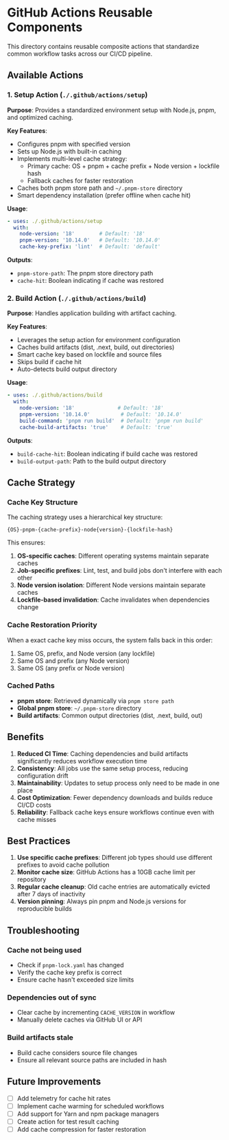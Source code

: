 # GitHub Actions Reusable Components

This directory contains reusable composite actions that standardize common workflow tasks across our CI/CD pipeline.

## Available Actions

### 1. Setup Action (`./.github/actions/setup`)

**Purpose**: Provides a standardized environment setup with Node.js, pnpm, and optimized caching.

**Key Features**:
- Configures pnpm with specified version
- Sets up Node.js with built-in caching
- Implements multi-level cache strategy:
  - Primary cache: OS + pnpm + cache prefix + Node version + lockfile hash
  - Fallback caches for faster restoration
- Caches both pnpm store path and `~/.pnpm-store` directory
- Smart dependency installation (prefer offline when cache hit)

**Usage**:
```yaml
- uses: ./.github/actions/setup
  with:
    node-version: '18'        # Default: '18'
    pnpm-version: '10.14.0'   # Default: '10.14.0'
    cache-key-prefix: 'lint'  # Default: 'default'
```

**Outputs**:
- `pnpm-store-path`: The pnpm store directory path
- `cache-hit`: Boolean indicating if cache was restored

### 2. Build Action (`./.github/actions/build`)

**Purpose**: Handles application building with artifact caching.

**Key Features**:
- Leverages the setup action for environment configuration
- Caches build artifacts (dist, .next, build, out directories)
- Smart cache key based on lockfile and source files
- Skips build if cache hit
- Auto-detects build output directory

**Usage**:
```yaml
- uses: ./.github/actions/build
  with:
    node-version: '18'              # Default: '18'
    pnpm-version: '10.14.0'          # Default: '10.14.0'
    build-command: 'pnpm run build'  # Default: 'pnpm run build'
    cache-build-artifacts: 'true'    # Default: 'true'
```

**Outputs**:
- `build-cache-hit`: Boolean indicating if build cache was restored
- `build-output-path`: Path to the build output directory

## Cache Strategy

### Cache Key Structure

The caching strategy uses a hierarchical key structure:

```
{OS}-pnpm-{cache-prefix}-node{version}-{lockfile-hash}
```

This ensures:
1. **OS-specific caches**: Different operating systems maintain separate caches
2. **Job-specific prefixes**: Lint, test, and build jobs don't interfere with each other
3. **Node version isolation**: Different Node versions maintain separate caches
4. **Lockfile-based invalidation**: Cache invalidates when dependencies change

### Cache Restoration Priority

When a exact cache key miss occurs, the system falls back in this order:
1. Same OS, prefix, and Node version (any lockfile)
2. Same OS and prefix (any Node version)
3. Same OS (any prefix or Node version)

### Cached Paths

- **pnpm store**: Retrieved dynamically via `pnpm store path`
- **Global pnpm store**: `~/.pnpm-store` directory
- **Build artifacts**: Common output directories (dist, .next, build, out)

## Benefits

1. **Reduced CI Time**: Caching dependencies and build artifacts significantly reduces workflow execution time
2. **Consistency**: All jobs use the same setup process, reducing configuration drift
3. **Maintainability**: Updates to setup process only need to be made in one place
4. **Cost Optimization**: Fewer dependency downloads and builds reduce CI/CD costs
5. **Reliability**: Fallback cache keys ensure workflows continue even with cache misses

## Best Practices

1. **Use specific cache prefixes**: Different job types should use different prefixes to avoid cache pollution
2. **Monitor cache size**: GitHub Actions has a 10GB cache limit per repository
3. **Regular cache cleanup**: Old cache entries are automatically evicted after 7 days of inactivity
4. **Version pinning**: Always pin pnpm and Node.js versions for reproducible builds

## Troubleshooting

### Cache not being used
- Check if `pnpm-lock.yaml` has changed
- Verify the cache key prefix is correct
- Ensure cache hasn't exceeded size limits

### Dependencies out of sync
- Clear cache by incrementing `CACHE_VERSION` in workflow
- Manually delete caches via GitHub UI or API

### Build artifacts stale
- Build cache considers source file changes
- Ensure all relevant source paths are included in hash

## Future Improvements

- [ ] Add telemetry for cache hit rates
- [ ] Implement cache warming for scheduled workflows
- [ ] Add support for Yarn and npm package managers
- [ ] Create action for test result caching
- [ ] Add cache compression for faster restoration

